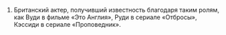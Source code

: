 1. Британский актер, получивший известность благодаря таким ролям, как Вуди в фильме «Это Англия», Руди в сериале «Отбросы», Кэссиди в сериале «Проповедник».